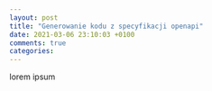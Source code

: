 ```yaml
---
layout: post
title: "Generowanie kodu z specyfikacji openapi"
date: 2021-03-06 23:10:03 +0100
comments: true
categories:
---
```


lorem ipsum
